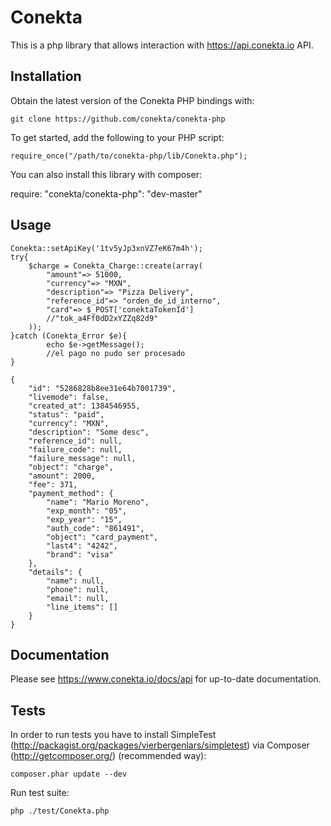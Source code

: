# Conekta

This is a php library that allows interaction with https://api.conekta.io API.

## Installation

Obtain the latest version of the Conekta PHP bindings with:

    git clone https://github.com/conekta/conekta-php

To get started, add the following to your PHP script:

    require_once("/path/to/conekta-php/lib/Conekta.php");

You can also install this library with composer:

  require: "conekta/conekta-php": "dev-master"

## Usage
    
    Conekta::setApiKey('1tv5yJp3xnVZ7eK67m4h');
    try{
        $charge = Conekta_Charge::create(array(
            "amount"=> 51000,
            "currency"=> "MXN",
            "description"=> "Pizza Delivery",
            "reference_id"=> "orden_de_id_interno",
            "card"=> $_POST['conektaTokenId']
            //"tok_a4Ff0dD2xYZZq82d9"
        ));
    }catch (Conekta_Error $e){
            echo $e->getMessage();
            //el pago no pudo ser procesado
    }

    {
        "id": "5286828b8ee31e64b7001739",
        "livemode": false,
        "created_at": 1384546955,
        "status": "paid",
        "currency": "MXN",
        "description": "Some desc",
        "reference_id": null,
        "failure_code": null,
        "failure_message": null,
        "object": "charge",
        "amount": 2000,
        "fee": 371,
        "payment_method": {
            "name": "Mario Moreno",
            "exp_month": "05",
            "exp_year": "15",
            "auth_code": "861491",
            "object": "card_payment",
            "last4": "4242",
            "brand": "visa"
        },
        "details": {
            "name": null,
            "phone": null,
            "email": null,
            "line_items": []
        }
    }

## Documentation

Please see https://www.conekta.io/docs/api for up-to-date documentation.

## Tests

In order to run tests you have to install SimpleTest (http://packagist.org/packages/vierbergenlars/simpletest) via Composer (http://getcomposer.org/) (recommended way):

    composer.phar update --dev

Run test suite:

    php ./test/Conekta.php
